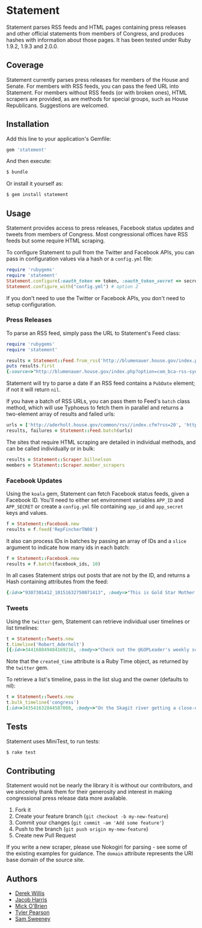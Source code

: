 # Statement

Statement parses RSS feeds and HTML pages containing press releases and other official statements from members of Congress, and produces hashes with information about those pages. It has been tested under Ruby 1.9.2, 1.9.3 and 2.0.0.

## Coverage

Statement currently parses press releases for members of the House and Senate. For members with RSS feeds, you can pass the feed URL into Statement. For members without RSS feeds (or with broken ones), HTML scrapers are provided, as are methods for special groups, such as House Republicans. Suggestions are welcomed.

## Installation

Add this line to your application's Gemfile:

```ruby
gem 'statement'
```

And then execute:

```sh
$ bundle
```

Or install it yourself as:

```sh
$ gem install statement
```

## Usage

Statement provides access to press releases, Facebook status updates and tweets from members of Congress. Most congressional offices have RSS feeds but some require HTML scraping.

To configure Statement to pull from the Twitter and Facebook APIs, you can pass in configuration values via a hash or a `config.yml` file:

```ruby
require 'rubygems'
require 'statement'
Statement.configure(:oauth_token => token, :oauth_token_secret => secret, ...) # option 1
Statement.configure_with("config.yml") # option 2
```

If you don't need to use the Twitter or Facebook APIs, you don't need to setup configuration.

### Press Releases

To parse an RSS feed, simply pass the URL to Statement's Feed class:

```ruby
require 'rubygems'
require 'statement'

results = Statement::Feed.from_rss('http://blumenauer.house.gov/index.php?option=com_bca-rss-syndicator&feed_id=1')
puts results.first
{:source=>"http://blumenauer.house.gov/index.php?option=com_bca-rss-syndicator&feed_id=1", :url=>"http://blumenauer.house.gov/index.php?option=com_content&amp;view=article&amp;id=2203:blumenauer-qwe-need-a-national-system-that-speaks-to-the-transportation-challenges-of-todayq&amp;catid=66:2013-press-releases", :title=>"Blumenauer: &quot;We need a national system that speaks to the transportation challenges of ...", :date=>#<Date: 2013-04-24 ((2456407j,0s,0n),+0s,2299161j)>, :domain=>"blumenauer.house.gov"}
```

Statement will try to parse a date if an RSS feed contains a `PubDate` element; if not it will return `nil`.

If you have a batch of RSS URLs, you can pass them to Feed's `batch` class method, which will use Typhoeus to fetch them in parallel and returns a two-element array of results and failed urls:

```ruby
urls = ['http://aderholt.house.gov/common/rss//index.cfm?rss=20', 'http://andrews.house.gov/rss.xml', "http://alexander.house.gov/common/rss/?rss=24", "http://amash.house.gov/rss.xml"]
results, failures = Statement::Feed.batch(urls)
```

The sites that require HTML scraping are detailed in individual methods, and can be called individually or in bulk:

```ruby
results = Statement::Scraper.billnelson
members = Statement::Scraper.member_scrapers
```

### Facebook Updates

Using the `koala` gem, Statement can fetch Facebook status feeds, given a Facebook ID. You'll need to either set environment variables `APP_ID` and `APP_SECRET` or create a `config.yml` file containing `app_id` and `app_secret` keys and values.

```ruby
f = Statement::Facebook.new
results = f.feed('RepFincherTN08')
```

It also can process IDs in batches by passing an array of IDs and a `slice` argument to indicate how many ids in each batch:

```ruby
f = Statement::Facebook.new
results = f.batch(facebook_ids, 10)
```

In all cases Statement strips out posts that are not by the ID, and returns a Hash containing attributes from the feed:

```ruby
{:id=>"9307301412_10151632750071413", :body=>"This is Gold Star Mother Larraine McGee whose son, Christopher Everett, Army National Guard, was killed in action September 2005. Precious family.", :link=>"http://www.facebook.com/photo.php?fbid=10151632750021413&set=a.118418671412.133511.9307301412&type=1&relevant_count=1", :title=>nil, :type=>"photo", :status_type=>"added_photos", :created_time=>#<DateTime: 2013-05-28T14:49:08+00:00 ((2456441j,53348s,0n),+0s,2299161j)>, :updated_time=>#<DateTime: 2013-05-28T17:41:37+00:00 ((2456441j,63697s,0n),+0s,2299161j)>, :facebook_id=>"9307301412"}
```

### Tweets

Using the `twitter` gem, Statement can retrieve individual user timelines or list timelines:

```ruby
t = Statement::Tweets.new
t.timeline('Robert_Aderholt')
[{:id=>344168849484169216, :body=>"Check out the @GOPLeader's weekly schedule for the House this week. http://t.co/mh3FZnK4a8", :link=>"http://majorityleader.gov/floor/weekly.html", :in_reply_to_screen_name=>nil, :total_tweets=>699, :created_time=>2013-06-10 15:07:02 -0400, :retweets=>0, :favorites=>0, :screen_name=>"Robert_Aderholt"}...]
```
Note that the `created_time` attribute is a Ruby Time object, as returned by the `twitter` gem.

To retrieve a list's timeline, pass in the list slug and the owner (defaults to nil):

```ruby
t = Statement::Tweets.new
t.bulk_timeline('congress')
[:id=>343541632844587008, :body=>"On the Skagit river getting a close-up view of the bridge repairs. http://t.co/SMsdwiFaR6", :link=>nil, :in_reply_to_screen_name=>nil, :total_tweets=>226, :created_time=>2013-06-08 21:34:42 -0400, :retweets=>1, :favorites=>2, :screen_name=>"RepDelBene"}..]
```

## Tests

Statement uses MiniTest, to run tests:

```sh
$ rake test
```

## Contributing

Statement would not be nearly the library it is without our contributors, and we sincerely thank them for their generosity and interest in making congressional press release data more available.

1. Fork it
2. Create your feature branch (`git checkout -b my-new-feature`)
3. Commit your changes (`git commit -am 'Add some feature'`)
4. Push to the branch (`git push origin my-new-feature`)
5. Create new Pull Request

If you write a new scraper, please use Nokogiri for parsing - see some of the existing examples for guidance. The ``domain`` attribute represents the URI base domain of the source site.

## Authors

* [Derek Willis](https://github.com/dwillis)
* [Jacob Harris](https://github.com/harrisj)
* [Mick O'Brien](https://github.com/mickaobrien)
* [Tyler Pearson](https://github.com/tylerpearson)
* [Sam Sweeney](https://github.com/shubik22)
